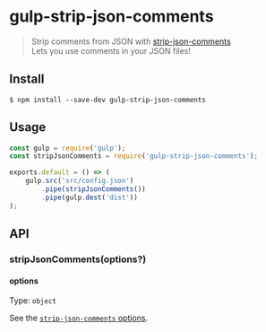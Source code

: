 # gulp-strip-json-comments

> Strip comments from JSON with [strip-json-comments](https://github.com/sindresorhus/strip-json-comments)<br>
> Lets you use comments in your JSON files!


## Install

```
$ npm install --save-dev gulp-strip-json-comments
```


## Usage

```js
const gulp = require('gulp');
const stripJsonComments = require('gulp-strip-json-comments');

exports.default = () => (
	gulp.src('src/config.json')
		.pipe(stripJsonComments())
		.pipe(gulp.dest('dist'))
);
```


## API

### stripJsonComments(options?)

#### options

Type: `object`

See the [`strip-json-comments` options](https://github.com/sindresorhus/strip-json-comments#options).
